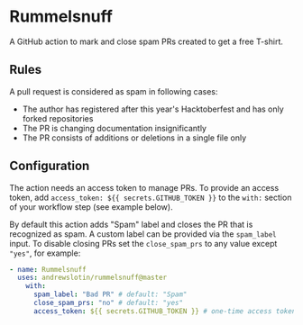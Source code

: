 Rummelsnuff
===========

A GitHub action to mark and close spam PRs created to get a free  T-shirt.

Rules
-----

A pull request is considered as spam in following cases:

* The author has registered after this year's Hacktoberfest and has only forked repositories
* The PR is changing documentation insignificantly
* The PR consists of additions or deletions in a single file only

Configuration
-------------

The action needs an access token to manage PRs. To provide an access token, add `access_token: ${{ secrets.GITHUB_TOKEN }}` to the `with:` section of your workflow step (see example below).

By default this action adds "Spam" label and closes the PR that is recognized as spam. A custom label can be provided via the `spam_label` input. To disable closing PRs set the `close_spam_prs` to any value except `"yes"`, for example:

``` yaml
- name: Rummelsnuff
  uses: andrewslotin/rummelsnuff@master
    with:
      spam_label: "Bad PR" # default: "Spam"
      close_spam_prs: "no" # default: "yes"
      access_token: ${{ secrets.GITHUB_TOKEN }} # one-time access token generated for this action run
```
